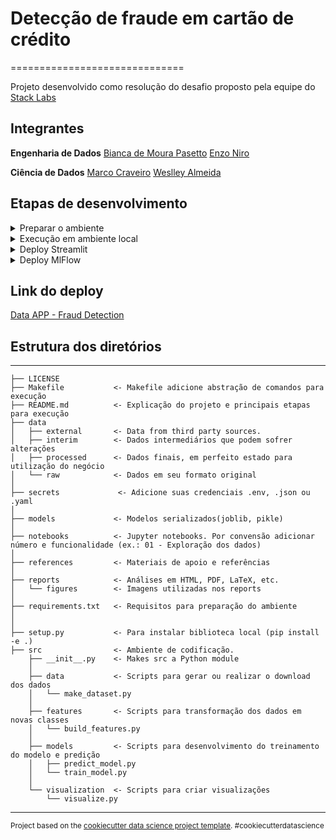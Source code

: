 # Detecção de fraude em cartão de crédito
==============================


Projeto desenvolvido como resolução do desafio proposto pela equipe do [Stack Labs](https://stacktecnologias.com.br/cursos/)

## Integrantes

**Engenharia de Dados**
[Bianca de Moura Pasetto](https://www.linkedin.com/in/biancamk)
[Enzo  Niro](https://www.linkedin.com/in/enzo-niro-59a11537)

**Ciência de Dados**
[Marco Craveiro](https://www.linkedin.com/in/marco-craveiro-ab577310)
[Weslley Almeida](https://www.linkedin.com/in/weslleyalmeid)

## Etapas de desenvolvimento
<details>
<summary>Preparar o ambiente</summary>

```sh
git clone https://github.com/weslleyalmeid/squad_keras.git
cd squad_keras

# criar ambiente virtual python==3.9
python -m venv .venv_keras

# ativar ambiente virtual
# unix
source .venv_keras/bin/activate
# windows
.venv_keras/Scripts/activate

# instalar requisitos
pip install -r requirements.txt
```
Pronto, o ambiente está pronto para iniciar o desenvolvimento.
</details>


<details>
<summary>Execução em ambiente local</summary>

O Dataset utilizado para treinamento é o [Credit Card Fraud Detection](https://www.kaggle.com/datasets/mlg-ulb/creditcardfraud)

Nota: As credenciais e caminhos do GCP devem ser personalizados pelo usuário

**Credenciais**
```bash
# na raiz do projeto crie a pasta secrets e adicione suas chaves ou utilize o export
mkdir secrets
```

**Execução do pipeline**
```sh
# construindo as imagens do mlflow e streamlit
docker-compose build mlflow
docker-compose build streamlit

# executando ambos os containers
docker-compose up mlflow
docker-compose up streamlit

# quando executar a primeira vez, lembre-se de first_run em train_moedl para True para retirar amostra
# executando o treinamento do modelo
python src/models/train_model.py

# talvez seja nessário habilitar escrita no volume compartilhado
sudo chmod 777 -R ./mlruns
```
Pronto, o ambiente está pronto para iniciar o desenvolvimento.
</details>




<details>
<summary>Deploy Streamlit</summary>

Para deploy do app streamlit foi utilizado o [Streamlit Cloud](https://streamlit.io/cloud)

Nota: As credenciais da GCP devem ser adicionandos no secrets do app no settings

```md
- Faça o upload do app no github
- Em Streamlit Cloud clique em New app
- Víncule o repositório e a branch
- Clique em configuração avançadas, selecione python 3.9
- Adicione as credencias em formato toml
      ```toml
      [name_key]
      key = value
      ```
- Clique em Deploy e aguarde, em alguns minutos o app estará disponível.
```
</details>


<details>
<summary>Deploy MlFlow</summary>

Para deploy do MLFlow foi utilizado o [Heroku](https://www.heroku.com/), por isso, garanta que você esteja cadastrado

```sh
heroku login

heroku container:login

# heroku create name_app
heroku create keras-fraud-detection

# construindo e checando se tudo certo com a imagem e container local
# observe que o Dockerfile.web é o streamlit.Dockerfile porém com alguns ajustes específicos para o Heroku
docker image build -t my_mlflow:1.0 -f Dockerfile.web .
docker container run -d --name my_mlflow my_mlflow:1.0

# --recursive para encontrar o Dockerfile.web
heroku container:push web --recursive --app keras-fraud-detection

heroku container:release web --app keras-fraud-detection

heroku open --app keras-fraud-detection
```

A maior parte dos problemas foram por conta da falta de conexão entre o \$PORT dinâmico do Heroku, assim, foi necessário especificar o $PORT no CMD do dockerfile e também no UI do [Procfile](https://github.com/weslleyalmeid/squad_keras/blob/main/Procfile)

```docker
CMD mlflow server --backend-store-uri ${BACKEND_URI} --serve-artifacts --artifacts-destination ${ARTIFACTS_DESTINATION} --host 0.0.0.0 -p ${PORT}
```

```Procfile
web: mlflow ui -p $PORT --host 0.0.0.0
```

Vale ressaltar que o Heroku requer nomes padrões para os dockerfiles, por padrão requer um Dockerfile.web ou Dockerfile.worker ou o próprio Dockerfile.
</details>

## Link do deploy

[Data APP - Fraud Detection](https://weslleyalmeid-squad-keras-app-560pwk.streamlitapp.com/)

## Estrutura dos diretórios
------------

    ├── LICENSE
    ├── Makefile           <- Makefile adicione abstração de comandos para execução
    ├── README.md          <- Explicação do projeto e principais etapas para execução
    ├── data
    │   ├── external       <- Data from third party sources.
    │   ├── interim        <- Dados intermediários que podem sofrer alterações
    │   ├── processed      <- Dados finais, em perfeito estado para utilização do negócio
    │   └── raw            <- Dados em seu formato original
    │
    ├── secrets             <- Adicione suas credenciais .env, .json ou .yaml
    │
    ├── models             <- Modelos serializados(joblib, pikle)
    │
    ├── notebooks          <- Jupyter notebooks. Por convensão adicionar número e funcionalidade (ex.: 01 - Exploração dos dados)
    │
    ├── references         <- Materiais de apoio e referências
    │
    ├── reports            <- Análises em HTML, PDF, LaTeX, etc.
    │   └── figures        <- Imagens utilizadas nos reports
    │
    ├── requirements.txt   <- Requisitos para preparação do ambiente
    │                        
    │
    ├── setup.py           <- Para instalar biblioteca local (pip install -e .)
    ├── src                <- Ambiente de codificação.
        ├── __init__.py    <- Makes src a Python module
        │
        ├── data           <- Scripts para gerar ou realizar o download dos dados
        │   └── make_dataset.py
        │
        ├── features       <- Scripts para transformação dos dados em novas classes
        │   └── build_features.py
        │
        ├── models         <- Scripts para desenvolvimento do treinamento do modelo e predição
        │   ├── predict_model.py
        │   └── train_model.py
        │
        └── visualization  <- Scripts para criar visualizações
            └── visualize.py

--------

<p><small>Project based on the <a target="_blank" href="https://drivendata.github.io/cookiecutter-data-science/">cookiecutter data science project template</a>. #cookiecutterdatascience</small></p>